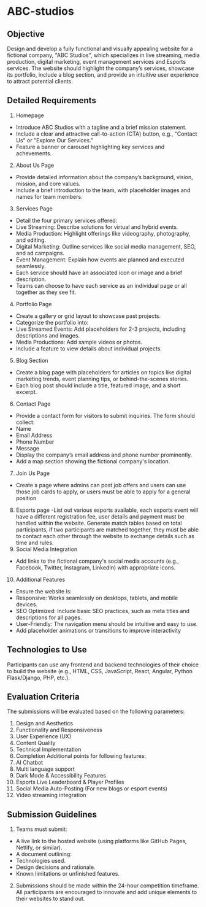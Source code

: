 # ABC-studios

## Objective

Design and develop a fully functional and visually appealing website for a fictional company, "ABC
Studios", which specializes in live streaming, media production, digital marketing, event
management services and Esports services. The website should highlight the company’s services,
showcase its portfolio, include a blog section, and provide an intuitive user experience to attract
potential clients.

## Detailed Requirements

1. Homepage
- Introduce ABC Studios with a tagline and a brief mission statement.
- Include a clear and attractive call-to-action (CTA) button, e.g., "Contact Us" or "Explore Our
Services."
- Feature a banner or carousel highlighting key services and achevements.
2. About Us Page
- Provide detailed information about the company’s background, vision, mission, and core values.
- Include a brief introduction to the team, with placeholder images and names for team members.
3. Services Page
- Detail the four primary services offered:
 - Live Streaming: Describe solutions for virtual and hybrid events.
 - Media Production: Highlight offerings like videography, photography, and editing.
 - Digital Marketing: Outline services like social media management, SEO, and ad campaigns.
 - Event Management: Explain how events are planned and executed seamlessly.
- Each service should have an associated icon or image and a brief description.
- Teams can choose to have each service as an individual page or all together as they see fit.
4. Portfolio Page
- Create a gallery or grid layout to showcase past projects.
- Categorize the portfolio into:
 - Live Streamed Events: Add placeholders for 2-3 projects, including descriptions and images. 
 - Media Productions: Add sample videos or photos.
- Include a feature to view details about individual projects.
5. Blog Section
- Create a blog page with placeholders for articles on topics like digital marketing trends, event
planning tips, or behind-the-scenes stories.
- Each blog post should include a title, featured image, and a short excerpt.
6. Contact Page
- Provide a contact form for visitors to submit inquiries. The form should collect:
 - Name
 - Email Address
 - Phone Number
 - Message
- Display the company’s email address and phone number prominently.
- Add a map section showing the fictional company's location.
7. Join Us Page
- Create a page where admins can post job offers and users can use those job cards to apply, or users
must be able to apply for a general position
8. Esports page
-List out various esports available, each esports event will have a different registration fee, user
details and payment must be handled within the website.
Generate match tables based on total participants, if two participants are matched together, they
must be able to contact each other through the website to exchange details such as time and rules.
9. Social Media Integration
- Add links to the fictional company's social media accounts (e.g., Facebook, Twitter, Instagram,
LinkedIn) with appropriate icons.
10. Additional Features
- Ensure the website is: 
 - Responsive: Works seamlessly on desktops, tablets, and mobile devices.
 - SEO Optimized: Include basic SEO practices, such as meta titles and descriptions for all pages.
 - User-Friendly: The navigation menu should be intuitive and easy to use.
- Add placeholder animations or transitions to improve interactivity

## Technologies to Use

Participants can use any frontend and backend technologies of their choice to build the website (e.g.,
HTML, CSS, JavaScript, React, Angular, Python Flask/Django, PHP, etc.).

## Evaluation Criteria

The submissions will be evaluated based on the following parameters:
1. Design and Aesthetics
2. Functionality and Responsiveness
3. User Experience (UX)
4. Content Quality
5. Technical Implementation
6. Completion
Additional points for following features:
1. AI Chatbot
2. Multi language support
3. Dark Mode & Accessibility Features
4. Esports Live Leaderboard & Player Profiles
5. Social Media Auto-Posting (For new blogs or esport events)
6. Video streaming integration

## Submission Guidelines

1. Teams must submit:
 - A live link to the hosted website (using platforms like GitHub Pages, Netlify, or similar).
 - A document outlining:
 - Technologies used.
 - Design decisions and rationale.
 - Known limitations or unfinished features.
2. Submissions should be made within the 24-hour competition timeframe.
All participants are encouraged to innovate and add unique elements to their websites to stand out.